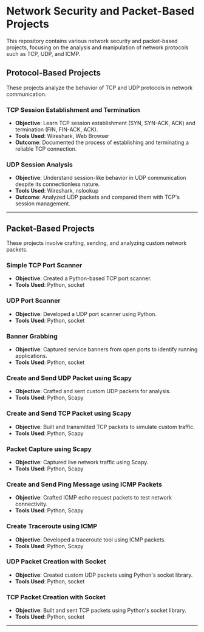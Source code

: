 # Network Security and Packet-Based Projects

This repository contains various network security and packet-based projects, focusing on the analysis and manipulation of network protocols such as TCP, UDP, and ICMP.

## Protocol-Based Projects

These projects analyze the behavior of TCP and UDP protocols in network communication.

### TCP Session Establishment and Termination
- **Objective**: Learn TCP session establishment (SYN, SYN-ACK, ACK) and termination (FIN, FIN-ACK, ACK).
- **Tools Used**: Wireshark, Web Browser
- **Outcome**: Documented the process of establishing and terminating a reliable TCP connection.

### UDP Session Analysis
- **Objective**: Understand session-like behavior in UDP communication despite its connectionless nature.
- **Tools Used**: Wireshark, nslookup
- **Outcome**: Analyzed UDP packets and compared them with TCP's session management.

---

## Packet-Based Projects

These projects involve crafting, sending, and analyzing custom network packets.

### Simple TCP Port Scanner
- **Objective**: Created a Python-based TCP port scanner.
- **Tools Used**: Python, socket

### UDP Port Scanner
- **Objective**: Developed a UDP port scanner using Python.
- **Tools Used**: Python, socket

### Banner Grabbing
- **Objective**: Captured service banners from open ports to identify running applications.
- **Tools Used**: Python, socket

### Create and Send UDP Packet using Scapy
- **Objective**: Crafted and sent custom UDP packets for analysis.
- **Tools Used**: Python, Scapy

### Create and Send TCP Packet using Scapy
- **Objective**: Built and transmitted TCP packets to simulate custom traffic.
- **Tools Used**: Python, Scapy

### Packet Capture using Scapy
- **Objective**: Captured live network traffic using Scapy.
- **Tools Used**: Python, Scapy

### Create and Send Ping Message using ICMP Packets
- **Objective**: Crafted ICMP echo request packets to test network connectivity.
- **Tools Used**: Python, Scapy

### Create Traceroute using ICMP
- **Objective**: Developed a traceroute tool using ICMP packets.
- **Tools Used**: Python, Scapy

### UDP Packet Creation with Socket
- **Objective**: Created custom UDP packets using Python's socket library.
- **Tools Used**: Python, socket

### TCP Packet Creation with Socket
- **Objective**: Built and sent TCP packets using Python's socket library.
- **Tools Used**: Python, socket

---

